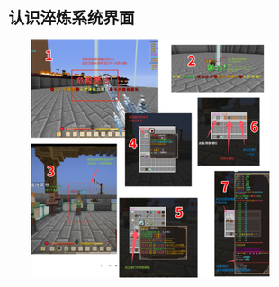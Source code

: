 # 认识淬炼系统界面

<figure><img src="../../.gitbook/assets/觉醒石.png" alt=""><figcaption></figcaption></figure>
